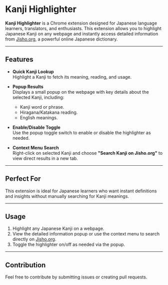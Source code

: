 # Kanji Highlighter

**Kanji Highlighter** is a Chrome extension designed for Japanese language learners, translators, and enthusiasts. This extension allows you to highlight Japanese Kanji on any webpage and instantly access detailed information from [Jisho.org](https://jisho.org), a powerful online Japanese dictionary.

---

## Features

- **Quick Kanji Lookup**  
  Highlight a Kanji to fetch its meaning, reading, and usage.

- **Popup Results**  
  Displays a small popup on the webpage with key details about the selected Kanji, including:  
  - Kanji word or phrase.  
  - Hiragana/Katakana reading.  
  - English meanings.

- **Enable/Disable Toggle**  
  Use the popup toggle switch to enable or disable the highlighter as needed.

- **Context Menu Search**  
  Right-click on selected Kanji and choose **"Search Kanji on Jisho.org"** to view direct results in a new tab.

---

## Perfect For

This extension is ideal for Japanese learners who want instant definitions and insights without manually searching for Kanji meanings.

---

## Usage

1. Highlight any Japanese Kanji on a webpage.  
2. View the detailed information popup or use the context menu to search directly on [Jisho.org](https://jisho.org).  
3. Toggle the highlighter on/off as needed via the popup.

---

## Contribution

Feel free to contribute by submitting issues or creating pull requests.  
